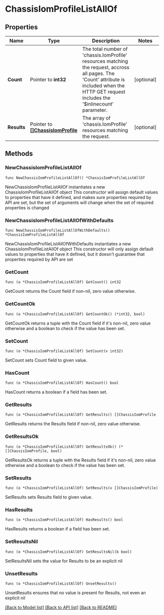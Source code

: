 # ChassisIomProfileListAllOf

## Properties

Name | Type | Description | Notes
------------ | ------------- | ------------- | -------------
**Count** | Pointer to **int32** | The total number of &#39;chassis.IomProfile&#39; resources matching the request, accross all pages. The &#39;Count&#39; attribute is included when the HTTP GET request includes the &#39;$inlinecount&#39; parameter. | [optional] 
**Results** | Pointer to [**[]ChassisIomProfile**](ChassisIomProfile.md) | The array of &#39;chassis.IomProfile&#39; resources matching the request. | [optional] 

## Methods

### NewChassisIomProfileListAllOf

`func NewChassisIomProfileListAllOf() *ChassisIomProfileListAllOf`

NewChassisIomProfileListAllOf instantiates a new ChassisIomProfileListAllOf object
This constructor will assign default values to properties that have it defined,
and makes sure properties required by API are set, but the set of arguments
will change when the set of required properties is changed

### NewChassisIomProfileListAllOfWithDefaults

`func NewChassisIomProfileListAllOfWithDefaults() *ChassisIomProfileListAllOf`

NewChassisIomProfileListAllOfWithDefaults instantiates a new ChassisIomProfileListAllOf object
This constructor will only assign default values to properties that have it defined,
but it doesn't guarantee that properties required by API are set

### GetCount

`func (o *ChassisIomProfileListAllOf) GetCount() int32`

GetCount returns the Count field if non-nil, zero value otherwise.

### GetCountOk

`func (o *ChassisIomProfileListAllOf) GetCountOk() (*int32, bool)`

GetCountOk returns a tuple with the Count field if it's non-nil, zero value otherwise
and a boolean to check if the value has been set.

### SetCount

`func (o *ChassisIomProfileListAllOf) SetCount(v int32)`

SetCount sets Count field to given value.

### HasCount

`func (o *ChassisIomProfileListAllOf) HasCount() bool`

HasCount returns a boolean if a field has been set.

### GetResults

`func (o *ChassisIomProfileListAllOf) GetResults() []ChassisIomProfile`

GetResults returns the Results field if non-nil, zero value otherwise.

### GetResultsOk

`func (o *ChassisIomProfileListAllOf) GetResultsOk() (*[]ChassisIomProfile, bool)`

GetResultsOk returns a tuple with the Results field if it's non-nil, zero value otherwise
and a boolean to check if the value has been set.

### SetResults

`func (o *ChassisIomProfileListAllOf) SetResults(v []ChassisIomProfile)`

SetResults sets Results field to given value.

### HasResults

`func (o *ChassisIomProfileListAllOf) HasResults() bool`

HasResults returns a boolean if a field has been set.

### SetResultsNil

`func (o *ChassisIomProfileListAllOf) SetResultsNil(b bool)`

 SetResultsNil sets the value for Results to be an explicit nil

### UnsetResults
`func (o *ChassisIomProfileListAllOf) UnsetResults()`

UnsetResults ensures that no value is present for Results, not even an explicit nil

[[Back to Model list]](../README.md#documentation-for-models) [[Back to API list]](../README.md#documentation-for-api-endpoints) [[Back to README]](../README.md)



